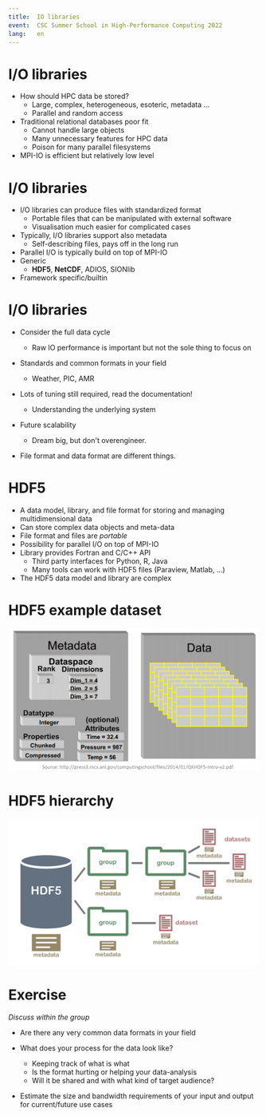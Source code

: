```yaml
---
title:  IO libraries
event:  CSC Summer School in High-Performance Computing 2022
lang:   en
---
```



# I/O libraries

- How should HPC data be stored?
    - Large, complex, heterogeneous, esoteric, metadata ...
    - Parallel and random access
- Traditional relational databases poor fit
    - Cannot handle large objects
    - Many unnecessary features for HPC data
    - Poison for many parallel filesystems
- MPI-IO is efficient but relatively low level


# I/O libraries

- I/O libraries can produce files with standardized format
    - Portable files that can be manipulated with external software
    - Visualisation much easier for complicated cases 
- Typically, I/O libraries support also metadata
    - Self-describing files, pays off in the long run 
- Parallel I/O is typically build on top of MPI-IO
- Generic
    - **HDF5**, **NetCDF**, ADIOS, SIONlib
- Framework specific/builtin


# I/O libraries

- Consider the full data cycle
    - Raw IO performance is important but not the sole thing to focus on
- Standards and common formats in your field    
    - Weather, PIC, AMR
- Lots of tuning still required, read the documentation!
    - Understanding the underlying system
- Future scalability
    - Dream big, but don't overengineer. 

- File format and data format are different things.

# HDF5

- A data model, library, and file format for storing and managing
  multidimensional data
- Can store complex data objects and meta-data
- File format and files are *portable*
- Possibility for parallel I/O on top of MPI-IO
- Library provides Fortran and C/C++ API
    - Third party interfaces for Python, R, Java
    - Many tools can work with HDF5 files (Paraview, Matlab, ...)
- The HDF5 data model and library are complex

# HDF5 example dataset 

![](img/hdf5.png) 


# HDF5 hierarchy

![](img/hdf5_structure.jpg)


# Exercise   

_Discuss within the group_

- Are there any very common data formats in your field 

- What does your process for the data look like?
    - Keeping track of what is what
    - Is the format hurting or helping your data-analysis
    - Will it be shared and with what kind of target audience?
- Estimate the size and bandwidth requirements of your input and output for current/future use cases
